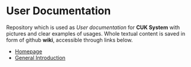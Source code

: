 # User Documentation
Repository which is used as *User documentation* for **CUK System** with pictures and clear examples of usages. Whole textual content is saved in form of github **wiki**, accessible through links below.

* [Homepage](https://github.com/CatUnicornKiller/user-doc/wiki)
* [General Introduction](https://github.com/CatUnicornKiller/user-doc/wiki/General-Introduction)
